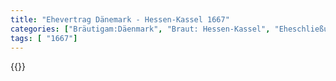 ```yaml
---
title: "Ehevertrag Dänemark - Hessen-Kassel 1667"
categories: ["Bräutigam:Däenmark", "Braut: Hessen-Kassel", "Eheschließung vollzogen?:Ja", "verschiedenkonfessionelle Ehe?:Ja", "Dynastie Bräutigam:Oldenburg (Dänemark)", "Akteur Bräutigam:Oldenburg (Dänemark)", "Akteur Braut:Hohenzollern", "Textbezug?:nein", "Ständisch?:nein", "Ratifikation?:nein", "Sonstiges?:ja", "Bräutigam:Däenmark", "Braut: Hessen-Kassel"]
tags: [ "1667"]
---
```

<!--more-->
{{<v42>}}